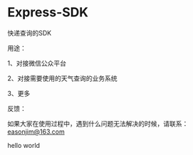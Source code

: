 # Express-SDK
快递查询的SDK


用途：

1、对接微信公众平台

2、对接需要使用的天气查询的业务系统

3、更多

反馈：

如果大家在使用过程中，遇到什么问题无法解决的时候，请联系：easonjim@163.com

hello world